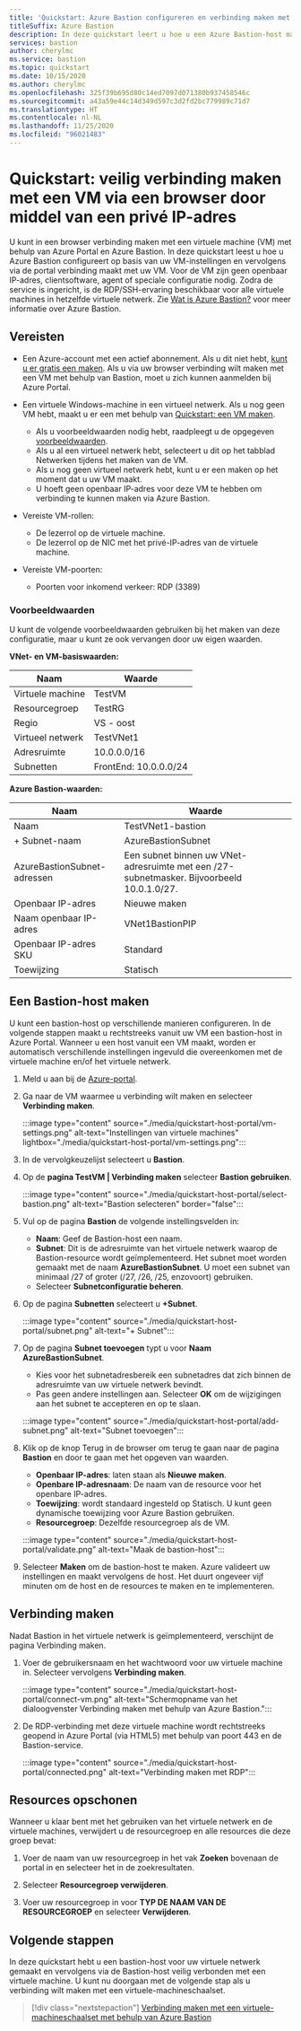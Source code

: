 ```yaml
---
title: 'Quickstart: Azure Bastion configureren en verbinding maken met een VM via een privé IP-adres en een browser'
titleSuffix: Azure Bastion
description: In deze quickstart leert u hoe u een Azure Bastion-host maakt op basis van een virtuele machine en in de browser veilig verbinding maakt met de VM door middel van een privé IP-adres.
services: bastion
author: cherylmc
ms.service: bastion
ms.topic: quickstart
ms.date: 10/15/2020
ms.author: cherylmc
ms.openlocfilehash: 325f39b695d80c14ed7097d071380b937458546c
ms.sourcegitcommit: a43a59e44c14d349d597c3d2fd2bc779989c71d7
ms.translationtype: HT
ms.contentlocale: nl-NL
ms.lasthandoff: 11/25/2020
ms.locfileid: "96021483"
---
```

# <a name="quickstart-connect-to-a-vm-securely-through-a-browser-via-private-ip-address"></a>Quickstart: veilig verbinding maken met een VM via een browser door middel van een privé IP-adres

U kunt in een browser verbinding maken met een virtuele machine (VM) met behulp van Azure Portal en Azure Bastion. In deze quickstart leest u hoe u Azure Bastion configureert op basis van uw VM-instellingen en vervolgens via de portal verbinding maakt met uw VM. Voor de VM zijn geen openbaar IP-adres, clientsoftware, agent of speciale configuratie nodig. Zodra de service is ingericht, is de RDP/SSH-ervaring beschikbaar voor alle virtuele machines in hetzelfde virtuele netwerk. Zie [Wat is Azure Bastion?](bastion-overview.md) voor meer informatie over Azure Bastion.

## <a name="prerequisites"></a><a name="prereq"></a>Vereisten

* Een Azure-account met een actief abonnement. Als u dit niet hebt, [kunt u er gratis een maken](https://azure.microsoft.com/free/?ref=microsoft.com&utm_source=microsoft.com&utm_medium=docs&utm_campaign=visualstudio). Als u via uw browser verbinding wilt maken met een VM met behulp van Bastion, moet u zich kunnen aanmelden bij Azure Portal.

* Een virtuele Windows-machine in een virtueel netwerk. Als u nog geen VM hebt, maakt u er een met behulp van [Quickstart: een VM maken](../virtual-machines/windows/quick-create-portal.md).

  * Als u voorbeeldwaarden nodig hebt, raadpleegt u de opgegeven [voorbeeldwaarden](#values).
  * Als u al een virtueel netwerk hebt, selecteert u dit op het tabblad Netwerken tijdens het maken van de VM.
  * Als u nog geen virtueel netwerk hebt, kunt u er een maken op het moment dat u uw VM maakt.
  * U hoeft geen openbaar IP-adres voor deze VM te hebben om verbinding te kunnen maken via Azure Bastion.

* Vereiste VM-rollen:
  * De lezerrol op de virtuele machine.
  * De lezerrol op de NIC met het privé-IP-adres van de virtuele machine.
  
* Vereiste VM-poorten:
  * Poorten voor inkomend verkeer: RDP (3389)

### <a name="example-values"></a><a name="values"></a>Voorbeeldwaarden

U kunt de volgende voorbeeldwaarden gebruiken bij het maken van deze configuratie, maar u kunt ze ook vervangen door uw eigen waarden.

**VNet- en VM-basiswaarden:**

|**Naam** | **Waarde** |
| --- | --- |
| Virtuele machine| TestVM |
| Resourcegroep | TestRG |
| Regio | VS - oost |
| Virtueel netwerk | TestVNet1 |
| Adresruimte | 10.0.0.0/16 |
| Subnetten | FrontEnd: 10.0.0.0/24 |

**Azure Bastion-waarden:**

|**Naam** | **Waarde** |
| --- | --- |
| Naam | TestVNet1-bastion |
| + Subnet-naam | AzureBastionSubnet |
| AzureBastionSubnet-adressen | Een subnet binnen uw VNet-adresruimte met een /27-subnetmasker. Bijvoorbeeld 10.0.1.0/27.  |
| Openbaar IP-adres |  Nieuwe maken |
| Naam openbaar IP-adres | VNet1BastionPIP  |
| Openbaar IP-adres SKU |  Standard  |
| Toewijzing  | Statisch |

## <a name="create-a-bastion-host"></a><a name="createvmset"></a>Een Bastion-host maken

U kunt een bastion-host op verschillende manieren configureren. In de volgende stappen maakt u rechtstreeks vanuit uw VM een bastion-host in Azure Portal. Wanneer u een host vanuit een VM maakt, worden er automatisch verschillende instellingen ingevuld die overeenkomen met de virtuele machine en/of het virtuele netwerk.

1. Meld u aan bij de [Azure-portal](https://portal.azure.com).
1. Ga naar de VM waarmee u verbinding wilt maken en selecteer **Verbinding maken**.

   :::image type="content" source="./media/quickstart-host-portal/vm-settings.png" alt-text="Instellingen van virtuele machines" lightbox="./media/quickstart-host-portal/vm-settings.png":::
1. In de vervolgkeuzelijst selecteert u **Bastion**.
1. Op de **pagina TestVM | Verbinding maken** selecteer **Bastion gebruiken**.

   :::image type="content" source="./media/quickstart-host-portal/select-bastion.png" alt-text="Bastion selecteren" border="false":::

1. Vul op de pagina **Bastion** de volgende instellingsvelden in:

   * **Naam**: Geef de Bastion-host een naam.
   * **Subnet**: Dit is de adresruimte van het virtuele netwerk waarop de Bastion-resource wordt geïmplementeerd. Het subnet moet worden gemaakt met de naam **AzureBastionSubnet**. U moet een subnet van minimaal /27 of groter (/27, /26, /25, enzovoort) gebruiken.
   * Selecteer **Subnetconfiguratie beheren**.
1. Op de pagina **Subnetten** selecteert u **+Subnet**.

   :::image type="content" source="./media/quickstart-host-portal/subnet.png" alt-text="+ Subnet":::
    
1. Op de pagina **Subnet toevoegen** typt u voor **Naam** **AzureBastionSubnet**.
   * Kies voor het subnetadresbereik een subnetadres dat zich binnen de adresruimte van uw virtuele netwerk bevindt.
   * Pas geen andere instellingen aan. Selecteer **OK** om de wijzigingen aan het subnet te accepteren en op te slaan.

   :::image type="content" source="./media/quickstart-host-portal/add-subnet.png" alt-text="Subnet toevoegen":::
1. Klik op de knop Terug in de browser om terug te gaan naar de pagina **Bastion** en door te gaan met het opgeven van waarden.
   * **Openbaar IP-adres**: laten staan als **Nieuwe maken**.
   * **Openbare IP-adresnaam**: De naam van de resource voor het openbare IP-adres.
   * **Toewijzing**: wordt standaard ingesteld op Statisch. U kunt geen dynamische toewijzing voor Azure Bastion gebruiken.
   * **Resourcegroep**: Dezelfde resourcegroep als de VM.

   :::image type="content" source="./media/quickstart-host-portal/validate.png" alt-text="Maak de bastion-host":::
1. Selecteer **Maken** om de bastion-host te maken. Azure valideert uw instellingen en maakt vervolgens de host. Het duurt ongeveer vijf minuten om de host en de resources te maken en te implementeren.

## <a name="connect"></a><a name="connect"></a>Verbinding maken

Nadat Bastion in het virtuele netwerk is geïmplementeerd, verschijnt de pagina Verbinding maken.

1. Voer de gebruikersnaam en het wachtwoord voor uw virtuele machine in. Selecteer vervolgens **Verbinding maken**.

   :::image type="content" source="./media/quickstart-host-portal/connect-vm.png" alt-text="Schermopname van het dialoogvenster Verbinding maken met behulp van Azure Bastion.":::
1. De RDP-verbinding met deze virtuele machine wordt rechtstreeks geopend in Azure Portal (via HTML5) met behulp van poort 443 en de Bastion-service.

   :::image type="content" source="./media/quickstart-host-portal/connected.png" alt-text="Verbinding maken met RDP":::

## <a name="clean-up-resources"></a>Resources opschonen

Wanneer u klaar bent met het gebruiken van het virtuele netwerk en de virtuele machines, verwijdert u de resourcegroep en alle resources die deze groep bevat:

1. Voer de naam van uw resourcegroep in het vak **Zoeken** bovenaan de portal in en selecteer het in de zoekresultaten.

1. Selecteer **Resourcegroep verwijderen**.

1. Voer uw resourcegroep in voor **TYP DE NAAM VAN DE RESOURCEGROEP** en selecteer **Verwijderen**.

## <a name="next-steps"></a>Volgende stappen

In deze quickstart hebt u een bastion-host voor uw virtuele netwerk gemaakt en vervolgens via de Bastion-host veilig verbonden met een virtuele machine. U kunt nu doorgaan met de volgende stap als u verbinding wilt maken met een virtuele-machineschaalset.

> [!div class="nextstepaction"]
> [Verbinding maken met een virtuele-machineschaalset met behulp van Azure Bastion](bastion-connect-vm-scale-set.md)

